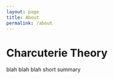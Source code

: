 ```yaml
---
layout: page
title: About
permalink: /about
---
```


# Charcuterie Theory

blah blah blah short summary
